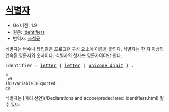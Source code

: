 # [식별자](#identifiers)

* Go 버전: 1.9
* 원문: [Identifiers](https://golang.org/ref/spec#Identifiers)
* 번역자: [조석규](@ezaurum)

식별자는 변수나 타입같은 프로그램 구성 요소에 이름을 붙인다. 식별자는 한 자 이상의 연속된 영문자와 숫자이다. 식별자의 첫자는 영문자여야만 한다.

<pre>
<a id="identifier">identifier</a> = <a href="/Source code representation/letters_and_digits.html#letter">letter</a> { <a href="/Source code representation/letters_and_digits.html#letter">letter</a> | <a href="/Source code representation/characters.html#unicode_digit">unicode_digit</a> } .
</pre>

```
a
_x9
ThisVariableIsExported
αβ
```

식별자는 [미리 선언](/Declarations and scope/predeclared_identifiers.html) 될 수 있다.
